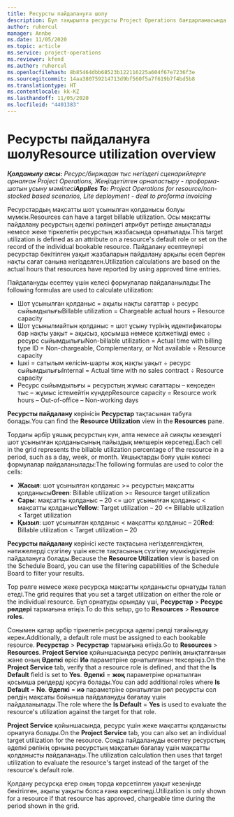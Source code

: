 ```yaml
---
title: Ресурсты пайдалануға шолу
description: Бұл тақырыпта ресурсты Project Operations бағдарламасында пайдалану туралы ақпарат берілген.
author: ruhercul
manager: Annbe
ms.date: 11/05/2020
ms.topic: article
ms.service: project-operations
ms.reviewer: kfend
ms.author: ruhercul
ms.openlocfilehash: 8b85464dbb68523b122116225a604f67e7236f3e
ms.sourcegitcommit: 14aa380759214713d9bf560f5a7f619b7f4bd5b8
ms.translationtype: HT
ms.contentlocale: kk-KZ
ms.lasthandoff: 11/05/2020
ms.locfileid: "4401383"
---
```

# <a name="resource-utilization-overview"></a><span data-ttu-id="605a7-103">Ресурсты пайдалануға шолу</span><span class="sxs-lookup"><span data-stu-id="605a7-103">Resource utilization overview</span></span>

<span data-ttu-id="605a7-104">_**Қолданылу аясы:** Ресурс/биржадан тыс негіздегі сценарийлерге арналған Project Operations, Жеңілдетілген орналастыру - проформа-шотын ұсыну мәмілесі_</span><span class="sxs-lookup"><span data-stu-id="605a7-104">_**Applies To:** Project Operations for resource/non-stocked based scenarios, Lite deployment - deal to proforma invoicing_</span></span>

<span data-ttu-id="605a7-105">Ресурстардың мақсатты шот ұсынылған қолданысы болуы мүмкін.</span><span class="sxs-lookup"><span data-stu-id="605a7-105">Resources can have a target billable utilization.</span></span> <span data-ttu-id="605a7-106">Осы мақсатты пайдалану ресурстың әдепкі рөліндегі атрибут ретінде анықталады немесе жеке тіркелетін ресурстың жазбасында орнатылады.</span><span class="sxs-lookup"><span data-stu-id="605a7-106">This target utilization is defined as an attribute on a resource's default role or set on the record of the individual bookable resource.</span></span> <span data-ttu-id="605a7-107">Пайдалану есептеулері ресурстар бекітілген уақыт жазбаларын пайдалану арқылы есеп берген нақты сағат санына негізделген.</span><span class="sxs-lookup"><span data-stu-id="605a7-107">Utilization calculations are based on the actual hours that resources have reported by using approved time entries.</span></span>

<span data-ttu-id="605a7-108">Пайдалануды есептеу үшін келесі формулалар пайдаланылады:</span><span class="sxs-lookup"><span data-stu-id="605a7-108">The following formulas are used to calculate utilization:</span></span>

  - <span data-ttu-id="605a7-109">Шот ұсынылған қолданыс = ақылы нақты сағаттар ÷ ресурс сыйымдылығы</span><span class="sxs-lookup"><span data-stu-id="605a7-109">Billable utilization = Chargeable actual hours ÷ Resource capacity</span></span>
  - <span data-ttu-id="605a7-110">Шот ұсынылмайтын қолданыс = шот ұсыну түрінің идентификаторы бар нақты уақыт = ақысыз, қосымша немесе қолжетімді емес ÷ ресурс сыйымдылығы</span><span class="sxs-lookup"><span data-stu-id="605a7-110">Non-billable utilization = Actual time with billing type ID = Non-chargeable, Complementary, or Not available ÷ Resource capacity</span></span>
  - <span data-ttu-id="605a7-111">Ішкі = сатылым келісім-шарты жоқ нақты уақыт ÷ ресурс сыйымдылығы</span><span class="sxs-lookup"><span data-stu-id="605a7-111">Internal = Actual time with no sales contract ÷ Resource capacity</span></span>
  - <span data-ttu-id="605a7-112">Ресурс сыйымдылығы = ресурстың жұмыс сағаттары – кеңседен тыс – жұмыс істемейтін күндер</span><span class="sxs-lookup"><span data-stu-id="605a7-112">Resource capacity = Resource work hours – Out-of-office – Non-working days</span></span>

<span data-ttu-id="605a7-113">**Ресурсты пайдалану** көрінісін **Ресурстар** тақтасынан табуға болады.</span><span class="sxs-lookup"><span data-stu-id="605a7-113">You can find the **Resource Utilization** view in the **Resources** pane.</span></span>

<span data-ttu-id="605a7-114">Тордағы әрбір ұяшық ресурстың күн, апта немесе ай сияқты кезеңдегі шот ұсынылған қолданысының пайыздық мөлшерін көрсетеді.</span><span class="sxs-lookup"><span data-stu-id="605a7-114">Each cell in the grid represents the billable utilization percentage of the resource in a period, such as a day, week, or month.</span></span> <span data-ttu-id="605a7-115">Ұяшықтарды бояу үшін келесі формулалар пайдаланылады:</span><span class="sxs-lookup"><span data-stu-id="605a7-115">The following formulas are used to color the cells:</span></span>

  - <span data-ttu-id="605a7-116">**Жасыл**: шот ұсынылған қолданыс >= ресурстың мақсатты қолданысы</span><span class="sxs-lookup"><span data-stu-id="605a7-116">**Green**: Billable utilization >= Resource target utilization</span></span>
  - <span data-ttu-id="605a7-117">**Сары**: мақсатты қолданыс – 20 <= шот ұсынылған қолданыс < мақсатты қолданыс</span><span class="sxs-lookup"><span data-stu-id="605a7-117">**Yellow**: Target utilization – 20 <= Billable utilization < Target utilization</span></span>
  - <span data-ttu-id="605a7-118">**Қызыл**: шот ұсынылған қолданыс < мақсатты қолданыс – 20</span><span class="sxs-lookup"><span data-stu-id="605a7-118">**Red**: Billable utilization < Target utilization – 20</span></span>

<span data-ttu-id="605a7-119">**Ресурсты пайдалану** көрінісі кесте тақтасына негізделгендіктен, нәтижелерді сүзгілеу үшін кесте тақтасының сүзгілеу мүмкіндіктерін пайдалануға болады.</span><span class="sxs-lookup"><span data-stu-id="605a7-119">Because the **Resource Utilization** view is based on the Schedule Board, you can use the filtering capabilities of the Schedule Board to filter your results.</span></span>

<span data-ttu-id="605a7-120">Тор рөлге немесе жеке ресурсқа мақсатты қолданысты орнатуды талап етеді.</span><span class="sxs-lookup"><span data-stu-id="605a7-120">The grid requires that you set a target utilization on either the role or the individual resource.</span></span> <span data-ttu-id="605a7-121">Бұл орнатуды орындау үші, **Ресурстар** > **Ресурс рөлдері** тармағына өтіңіз.</span><span class="sxs-lookup"><span data-stu-id="605a7-121">To do this setup, go to **Resources** > **Resource roles**.</span></span>

<span data-ttu-id="605a7-122">Сонымен қатар әрбір тіркелетін ресурсқа әдепкі рөлді тағайындау керек.</span><span class="sxs-lookup"><span data-stu-id="605a7-122">Additionally, a default role must be assigned to each bookable resource.</span></span> <span data-ttu-id="605a7-123">**Ресурстар** > **Ресурстар** тармағына өтіңіз.</span><span class="sxs-lookup"><span data-stu-id="605a7-123">Go to **Resources** > **Resources**.</span></span> <span data-ttu-id="605a7-124">**Project Service** қойыншасында ресурс рөлінің анықталғанын және оның **Әдепкі** өрісі **Иә** параметріне орнатылғанын тексеріңіз.</span><span class="sxs-lookup"><span data-stu-id="605a7-124">On the **Project Service** tab, verify that a resource role is defined, and that the **Is Default** field is set to **Yes**.</span></span> <span data-ttu-id="605a7-125">**Әдепкі** = **жоқ** параметріне орнатылған қосымша рөлдерді қосуға болады.</span><span class="sxs-lookup"><span data-stu-id="605a7-125">You can add additional roles where **Is Default** = **No**.</span></span> <span data-ttu-id="605a7-126">**Әдепкі** = **иә** параметріне орнатылған рөл ресурсты сол рөлдің мақсаты бойынша пайдалануды бағалау үшін пайдаланылады.</span><span class="sxs-lookup"><span data-stu-id="605a7-126">The role where the **Is Default** = **Yes** is used to evaluate the resource's utilization against the target for that role.</span></span>

<span data-ttu-id="605a7-127">**Project Service** қойыншасында, ресурс үшін жеке мақсатты қолданысты орнатуға болады.</span><span class="sxs-lookup"><span data-stu-id="605a7-127">On the **Project Service** tab, you can also set an individual target utilization for the resource.</span></span> <span data-ttu-id="605a7-128">Сонда пайдалануды есептеу ресурстың әдепкі рөлінің орнына ресурстың мақсатын бағалау үшін мақсатты қолданысты пайдаланады.</span><span class="sxs-lookup"><span data-stu-id="605a7-128">The utilization calculation then uses that target utilization to evaluate the resource's target instead of the target of the resource's default role.</span></span>

<span data-ttu-id="605a7-129">Қолдану ресурсқа егер оның торда көрсетілген уақыт кезеңінде бекітілген, ақылы уақыты болса ғана көрсетіледі.</span><span class="sxs-lookup"><span data-stu-id="605a7-129">Utilization is only shown for a resource if that resource has approved, chargeable time during the period shown in the grid.</span></span>
